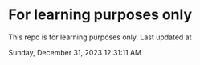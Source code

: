 # For learning purposes only
This repo is for learning purposes only.
Last updated at

Sunday, December 31, 2023 12:31:11 AM

